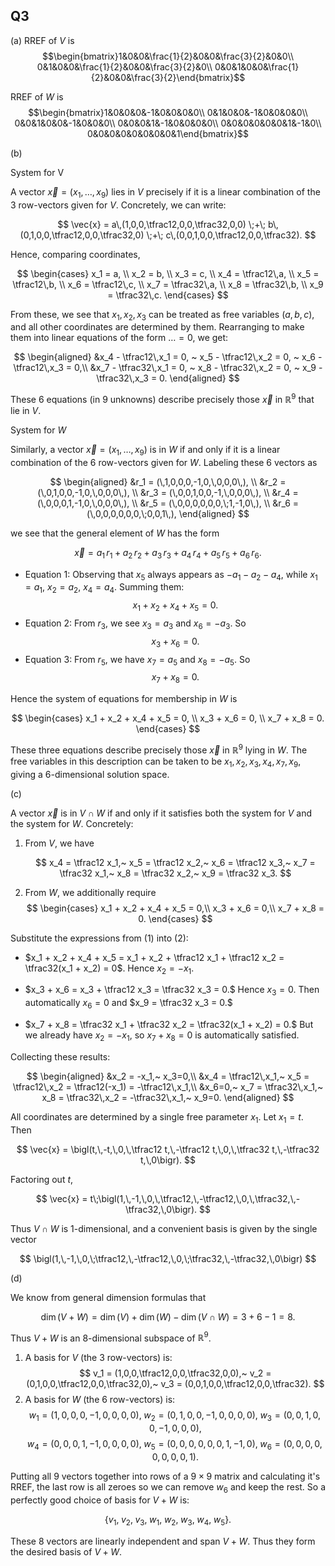 ## Q3

(a)
RREF of $V$ is $$\begin{bmatrix}1&0&0&\frac{1}{2}&0&0&\frac{3}{2}&0&0\\ 0&1&0&0&\frac{1}{2}&0&0&\frac{3}{2}&0\\ 0&0&1&0&0&\frac{1}{2}&0&0&\frac{3}{2}\end{bmatrix}$$

RREF of $W$ is $$\begin{bmatrix}1&0&0&0&-1&0&0&0&0\\ 0&1&0&0&-1&0&0&0&0\\ 0&0&1&0&0&-1&0&0&0\\ 0&0&0&1&-1&0&0&0&0\\ 0&0&0&0&0&0&1&-1&0\\ 0&0&0&0&0&0&0&0&1\end{bmatrix}$$


(b)

System for V

A vector $\vec{x} = (x_1,\dots,x_9)$ lies in $V$ precisely if it is a linear combination of the 3 row-vectors given for $V$. Concretely, we can write:

$$
\vec{x} =
a\,(1,0,0,\tfrac12,0,0,\tfrac32,0,0)
\;+\;
b\,(0,1,0,0,\tfrac12,0,0,\tfrac32,0)
\;+\;
c\,(0,0,1,0,0,\tfrac12,0,0,\tfrac32).
$$

Hence, comparing coordinates,

$$
\begin{cases}
x_1 = a, \\
x_2 = b, \\
x_3 = c, \\
x_4 = \tfrac12\,a, \\
x_5 = \tfrac12\,b, \\
x_6 = \tfrac12\,c, \\
x_7 = \tfrac32\,a, \\
x_8 = \tfrac32\,b, \\
x_9 = \tfrac32\,c.
\end{cases}
$$

From these, we see that $x_1, x_2, x_3$ can be treated as free variables $(a,b,c)$, and all other coordinates are determined by them. Rearranging to make them into linear equations of the form $\dots = 0$, we get:

$$
\begin{aligned}
&x_4 - \tfrac12\,x_1 = 0, ~
x_5 - \tfrac12\,x_2 = 0, ~
x_6 - \tfrac12\,x_3 = 0,\\
&x_7 - \tfrac32\,x_1 = 0, ~
x_8 - \tfrac32\,x_2 = 0, ~
x_9 - \tfrac32\,x_3 = 0.
\end{aligned}
$$

These 6 equations (in 9 unknowns) describe precisely those $\vec{x}$ in $\mathbb{R}^9$ that lie in $V$.

System for $W$

Similarly, a vector $\vec{x} = (x_1,\dots,x_9)$ is in $W$ if and only if it is a linear combination of the 6 row-vectors given for $W$. Labeling these 6 vectors as

$$
\begin{aligned}
&r_1 = (\,1,0,0,0,-1,0,\,0,0,0\,), \\
&r_2 = (\,0,1,0,0,-1,0,\,0,0,0\,), \\
&r_3 = (\,0,0,1,0,0,-1,\,0,0,0\,), \\
&r_4 = (\,0,0,0,1,-1,0,\,0,0,0\,), \\
&r_5 = (\,0,0,0,0,0,0,\;1,-1,0\,), \\
&r_6 = (\,0,0,0,0,0,0,\;0,0,1\,),
\end{aligned}
$$

we see that the general element of $W$ has the form

$$
\vec{x} =
a_1\,r_1 + a_2\,r_2 + a_3\,r_3 + a_4\,r_4 + a_5\,r_5 + a_6\,r_6.
$$

- Equation 1: Observing that $x_5$ always appears as $-a_1 - a_2 - a_4$, while $x_1=a_1$, $x_2=a_2$, $x_4=a_4$. Summing them:
  $$
  x_1 + x_2 + x_4 + x_5 = 0.
  $$
- Equation 2: From $r_3$, we see $x_3 = a_3$ and $x_6 = -a_3$. So
  $$
  x_3 + x_6 = 0.
  $$
- Equation 3: From $r_5$, we have $x_7 = a_5$ and $x_8=-a_5$. So
  $$
  x_7 + x_8 = 0.
  $$

Hence the system of equations for membership in $W$ is

$$
\begin{cases}
x_1 + x_2 + x_4 + x_5 = 0, \\
x_3 + x_6 = 0, \\
x_7 + x_8 = 0.
\end{cases}
$$

These three equations describe precisely those $\vec{x}$ in $\mathbb{R}^9$ lying in $W$. The free variables in this description can be taken to be $x_1, x_2, x_3, x_4, x_7, x_9$, giving a 6-dimensional solution space.

(c)

A vector $\vec{x}$ is in $V \cap W$ if and only if it satisfies both the system for $V$ and the system for $W$. Concretely:

1. From $V$, we have

   $$
   x_4 = \tfrac12 x_1,~ x_5 = \tfrac12 x_2,~ x_6 = \tfrac12 x_3,~
   x_7 = \tfrac32 x_1,~ x_8 = \tfrac32 x_2,~ x_9 = \tfrac32 x_3.
   $$

2. From $W$, we additionally require
   $$
   \begin{cases}
   x_1 + x_2 + x_4 + x_5 = 0,\\
   x_3 + x_6 = 0,\\
   x_7 + x_8 = 0.
   \end{cases}
   $$

Substitute the expressions from (1) into (2):

- $x_1 + x_2 + x_4 + x_5 = x_1 + x_2 + \tfrac12 x_1 + \tfrac12 x_2 = \tfrac32(x_1 + x_2) = 0$.
  Hence $x_2 = -x_1.$

- $x_3 + x_6 = x_3 + \tfrac12 x_3 = \tfrac32 x_3 = 0.$
  Hence $x_3 = 0$. Then automatically $x_6=0$ and $x_9 = \tfrac32 x_3 = 0.$

- $x_7 + x_8 = \tfrac32 x_1 + \tfrac32 x_2 = \tfrac32(x_1 + x_2) = 0.$
  But we already have $x_2=-x_1$, so $x_7 + x_8=0$ is automatically satisfied.

Collecting these results:

$$
\begin{aligned}
&x_2 = -x_1,~ x_3=0,\\
&x_4 = \tfrac12\,x_1,~ x_5 = \tfrac12\,x_2 = \tfrac12(-x_1) = -\tfrac12\,x_1,\\
&x_6=0,~ x_7 = \tfrac32\,x_1,~ x_8 = \tfrac32\,x_2 = -\tfrac32\,x_1,~ x_9=0.
\end{aligned}
$$

All coordinates are determined by a single free parameter $x_1$. Let $x_1 = t$. Then

$$
\vec{x} =
\bigl(t,\,-t,\,0,\,\tfrac12 t,\,-\tfrac12 t,\,0,\,\tfrac32 t,\,-\tfrac32 t,\,0\bigr).
$$

Factoring out $t$,

$$
\vec{x} = t\;\bigl(1,\,-1,\,0,\,\tfrac12,\,-\tfrac12,\,0,\,\tfrac32,\,-\tfrac32,\,0\bigr).
$$

Thus $V \cap W$ is 1-dimensional, and a convenient basis is given by the single vector

$$
\bigl(1,\,-1,\,0,\;\tfrac12,\,-\tfrac12,\,0,\;\tfrac32,\,-\tfrac32,\,0\bigr)
$$

(d)

We know from general dimension formulas that

$$
\dim(V + W) = \dim(V)\;+\;\dim(W)\;-\;\dim(V\cap W)
=3 \;+\; 6 \;-\; 1 = 8.
$$

Thus $V+W$ is an 8-dimensional subspace of $\mathbb{R}^9$.

1. A basis for $V$ (the 3 row-vectors) is:
   $$
   v_1 = (1,0,0,\tfrac12,0,0,\tfrac32,0,0),~
   v_2 = (0,1,0,0,\tfrac12,0,0,\tfrac32,0),~
   v_3 = (0,0,1,0,0,\tfrac12,0,0,\tfrac32).
   $$
2. A basis for $W$ (the 6 row-vectors) is:
   $$
   w_1=(1,0,0,0,-1,0,0,0,0),\;
   w_2=(0,1,0,0,-1,0,0,0,0),\;
   w_3=(0,0,1,0,0,-1,0,0,0),
   $$
   $$
   w_4=(0,0,0,1,-1,0,0,0,0),\;
   w_5=(0,0,0,0,0,0,1,-1,0),\;
   w_6=(0,0,0,0,0,0,0,0,1).
   $$

Putting all 9 vectors together into rows of a $9 \times 9$ matrix and calculating it's RREF, the last row is all zeroes so we can remove $w_6$ and keep the rest. So a perfectly good choice of basis for $V+W$ is:

$$
\{v_1,\;v_2,\;v_3,\;w_1,\;w_2,\;w_3,\;w_4,\;w_5\}.
$$

These 8 vectors are linearly independent and span $V+W$. Thus they form the desired basis of $V+W$.
